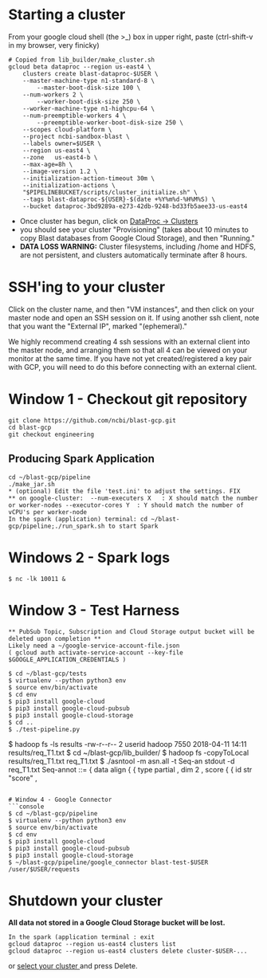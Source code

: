 # Starting a cluster

From your google cloud shell (the >_) box in upper right, paste
(ctrl-shift-v in my browser, very finicky)
```shell
# Copied from lib_builder/make_cluster.sh
gcloud beta dataproc --region us-east4 \
    clusters create blast-dataproc-$USER \
    --master-machine-type n1-standard-8 \
        --master-boot-disk-size 100 \
    --num-workers 2 \
        --worker-boot-disk-size 250 \
    --worker-machine-type n1-highcpu-64 \
    --num-preemptible-workers 4 \
        --preemptible-worker-boot-disk-size 250 \
    --scopes cloud-platform \
    --project ncbi-sandbox-blast \
    --labels owner=$USER \
    --region us-east4 \
    --zone   us-east4-b \
    --max-age=8h \
    --image-version 1.2 \
    --initialization-action-timeout 30m \
    --initialization-actions \
    "$PIPELINEBUCKET/scripts/cluster_initialize.sh" \
    --tags blast-dataproc-${USER}-$(date +%Y%m%d-%H%M%S) \
    --bucket dataproc-3bd9289a-e273-42db-9248-bd33fb5aee33-us-east4
```

* Once cluster has begun, click on [ DataProc ->  Clusters ](https://console.cloud.google.com/dataproc/clusters?project=ncbi-sandbox-blast)
* you should see your cluster "Provisioning" (takes about 10 minutes to copy Blast databases from Google Cloud Storage), and then "Running."
* **DATA LOSS WARNING:** Cluster filesystems, including /home and HDFS, are not persistent, and clusters automatically terminate after 8 hours.

# SSH'ing to your cluster
Click on the cluster name, and then "VM instances", and then click on your
master node and open an SSH session on it. If using another ssh client, note that you want the "External IP", marked "(ephemeral)."

We highly recommend creating 4 ssh sessions with an external client into the master node, and arranging them so that all 4 can be viewed on your monitor at the same time. If you have not yet created/registered a key pair with GCP, you will need to do this before connecting with an external client.

# Window 1 - Checkout git repository
```shell
git clone https://github.com/ncbi/blast-gcp.git
cd blast-gcp
git checkout engineering
```

## Producing Spark Application
```shell
cd ~/blast-gcp/pipeline
./make_jar.sh
* (optional) Edit the file 'test.ini' to adjust the settings. FIX
** on google-cluster:  --num-executers X   : X should match the number or worker-nodes --executor-cores Y  : Y should match the number of vCPU's per worker-node
In the spark (application) terminal: cd ~/blast-gcp/pipeline;./run_spark.sh to start Spark
```

# Windows 2 - Spark logs
```console
$ nc -lk 10011 &
```

# Window 3 - Test Harness
```console
** PubSub Topic, Subscription and Cloud Storage output bucket will be deleted upon completion **
Likely need a ~/google-service-account-file.json
( gcloud auth activate-service-account --key-file $GOOGLE_APPLICATION_CREDENTIALS )

$ cd ~/blast-gcp/tests
$ virtualenv --python python3 env
$ source env/bin/activate
$ cd env
$ pip3 install google-cloud
$ pip3 install google-cloud-pubsub
$ pip3 install google-cloud-storage
$ cd ..
$ ./test-pipeline.py
```



$ hadoop fs -ls results
-rw-r--r--   2 userid hadoop       7550 2018-04-11 14:11 results/req_T1.txt
$ cd ~/blast-gcp/lib_builder/
$ hadoop fs -copyToLocal results/req_T1.txt req_T1.txt
$ ./asntool -m asn.all -t Seq-an stdout -d req_T1.txt
Seq-annot ::= {
  data
    align {
      {
        type partial ,
        dim 2 ,
        score {
          {
            id
              str "score" ,
```

# Window 4 - Google Connector
```console
$ cd ~/blast-gcp/pipeline
$ virtualenv --python python3 env
$ source env/bin/activate
$ cd env
$ pip3 install google-cloud
$ pip3 install google-cloud-pubsub
$ pip3 install google-cloud-storage
$ ~/blast-gcp/pipeline/google_connector blast-test-$USER /user/$USER/requests
```

# Shutdown your cluster
**All data not stored in a Google Cloud Storage bucket will be lost.**
```console
In the spark (application terminal : exit
gcloud dataproc --region us-east4 clusters list
gcloud dataproc --region us-east4 clusters delete cluster-$USER-...
```
or [ select your cluster ](https://console.cloud.google.com/dataproc/clusters?project=ncbi-sandbox-blast) and press Delete.



